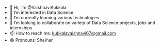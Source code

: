 - 👋 Hi, I’m @VaishnaviKukkala
- 👀 I’m interested in Data Science
- 🌱 I’m currently learning various technologies 
- 💞️ I’m looking to collaborate on variety of Data Science projects, jobs and internships 
- 📫 How to reach me: kukkalavaishnavi67@gmail.com
- 😄 Pronouns: She/her 
  

<!---
Vaishnavi071220/Vaishnavi071220 is a ✨ special ✨ repository because its `README.md` (this file) appears on your GitHub profile.
You can click the Preview link to take a look at your changes.
--->
